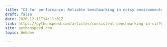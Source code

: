 ```yaml
---
title: "CI for performance: Reliable benchmarking in noisy environments"
draft: false
date: 2020-12-11T14:11:01Z
link: https://pythonspeed.com/articles/consistent-benchmarking-in-ci/?utm_medium=RSS&utm_source=hune
site: pythonspeed.com
topic: Webdev  

---
```

